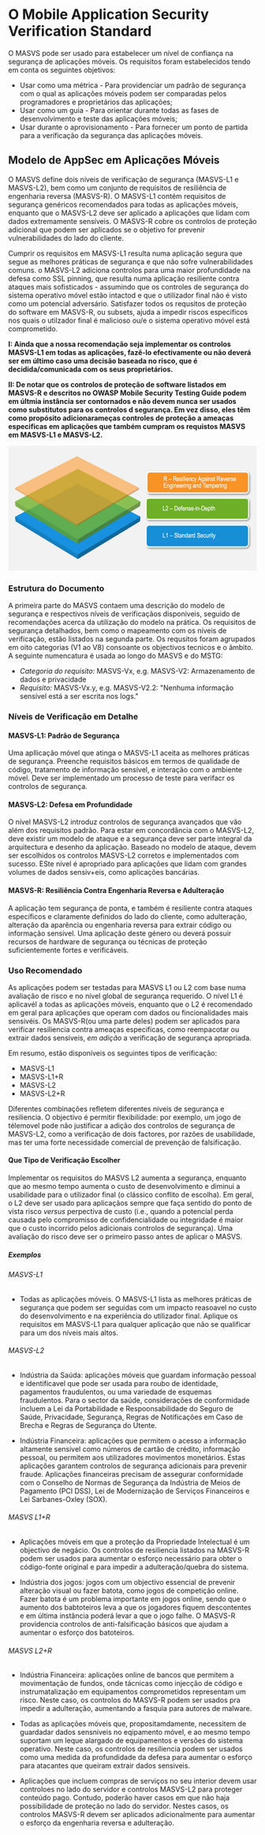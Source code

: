 # O Mobile Application Security Verification Standard

O MASVS pode ser usado para estabelecer um nível de confiança na segurança de aplicações móveis. Os requisitos foram estabelecidos tendo em conta os seguintes objetivos:

- Usar como uma métrica - Para providenciar um padrão de segurança com o qual as aplicações móveis podem ser comparadas pelos programadores e proprietários das aplicações;
- Usar como um guia - Para orientar durante todas as fases de desenvolvimento e teste das aplicações móveis;
- Usar durante o aprovisionamento - Para fornecer um ponto de partida para a verificação da segurança das aplicações móveis.

## Modelo de AppSec em Aplicações Móveis

O MASVS define dois níveis de verificação de segurança (MASVS-L1 e MASVS-L2), bem como um conjunto de requisitos de resiliência de engenharia reversa (MASVS-R). O MASVS-L1 contém requisitos de segurança genéricos recomendados para todas as aplicações móveis, enquanto que o MASVS-L2 deve ser aplicado a aplicações que lidam com dados extremamente sensíveis. O MASVS-R cobre os controlos de proteção adicional que podem ser aplicados se o objetivo for prevenir vulnerabilidades do lado do cliente.

Cumprir os requisitos em MASVS-L1 resulta numa aplicação segura que segue as melhores práticas de segurança e que não sofre vulnerabilidades comuns. o MASVS-L2 adiciona controlos para uma maior profundidade na defesa como SSL pinning, que resulta numa aplicação resiliente contra ataques mais sofisticados - assumindo que os controles de segurança do sistema operativo móvel estão intactod e que o utilizador final não é visto como um potencial adversário. Satisfazer todos os requsitos de proteção do software em MASVS-R, ou subsets, ajuda a impedir riscos especificos nos quais o utilzador final é malicioso ou/e o sistema operativo móvel está comprometido.

**I: Ainda que a nossa recomendação seja implementar os controlos MASVS-L1 em todas as aplicações, fazê-lo efectivamente ou não deverá ser em último caso uma decisão baseada no risco, que é decidida/comunicada com os seus proprietários.**

**II: De notar que os controlos de proteção de software listados em MASVS-R e descritos no OWASP Mobile Security Testing Guide podem em últmia instância ser contornados e não devem nunca ser usados como substitutos para os controlos d segurança. Em vez disso, eles têm como propósito adicionarameças controles de proteção a ameaças especificas em aplicações que também cumpram os requistos MASVS em MASVS-L1 e MASVS-L2.**

<img src="images/masvs-levels-new.jpg" title="Níveis de Verificações" width="600px" height="253px" />

### Estrutura do Documento

A primeira parte do MASVS contaem uma descrição do modelo de segurança e respectivos níveis de verificaçãos disponiveis, seguido de recomendações acerca da utilização do modelo na prática.  Os requisitos de segurança detalhados, bem como o mapeamento com os níveis de verificação, estão listados na segunda parte. Os requsitos foram agrupados em oito categorias (V1 ao V8) consoante os objectivos tecnicos e o âmbito. A seguinte numencatura é usada ao longo do MASVS e do MSTG:

- *Categoria do requisito:* MASVS-Vx, e.g. MASVS-V2: Armazenamento de dados e privacidade
- *Requisito:* MASVS-Vx.y, e.g. MASVS-V2.2: "Nenhuma informação sensível está a ser escrita nos logs."  

### Níveis de Verificação em Detalhe

#### MASVS-L1: Padrão de Segurança

Uma apllicação móvel que atinga o MASVS-L1 aceita as melhores práticas de segurança. Preenche requisitos básicos em termos de qualidade de código, tratamento de informação sensível, e interação com o ambiente móvel. Deve ser implementado um processo de teste para verifacr os controlos de segurança.

#### MASVS-L2: Defesa em Profundidade

O nível MASVS-L2 introduz controlos de segurança avançados que vão além dos requisitos padrão. Para estar em concordância com o MASVS-L2, deve existir um modelo de ataque e a segurança deve ser parte integral da arquitectura e desenho da aplicação. Baseado no modelo de ataque, devem ser escolhidos os controlos MASVS-L2 corretos e implementados com sucesso. ESte nível é apropriado para aplicações que lidam com grandes volumes de dados sensiv+eis, como aplicações bancárias.

#### MASVS-R: Resiliência Contra Engenharia Reversa e Adulteração

A aplicação tem segurança de ponta, e também é resiliente contra ataques específicos e claramente definidos do lado do cliente, como adulteração, alteração da aparência ou engenharia reversa para extrair código ou informação sensivel. Uma aplicação deste género ou deverá possuir recursos de hardware de segurança ou técnicas de proteção suficientemente fortes e verificáveis.

### Uso Recomendado

As aplicações podem ser testadas para MASVS L1 ou L2 com base numa avaliação de risco e no nível global de segurança requerido. O nível L1 é aplicavél a todas as aplicações móveis, enquanto que o L2 é recomendado em geral para aplicações que operam com dados ou fincionalidades mais sensivéis. Os MASVS-R(ou uma parte deles) podem ser aplicados para verificar resiliencia contra ameaças especificas, como reempacotar ou extrair dados sensiveis, *em adição* a verificação de segurança apropriada.

Em resumo, estão disponíveis os seguintes tipos de verificação:

- MASVS-L1
- MASVS-L1+R
- MASVS-L2
- MASVS-L2+R

Diferentes combinações refletem diferentes níveis de segurança e resiliencia. O objectivo é permitir flexibilidade: por exemplo, um jogo de télemovel pode não justificar a adição dos controlos de segurança de MASVS-L2, como a verificação de dois factores, por razões de usabilidade, mas ter uma forte necessidade comercial de prevenção de falsificação.

#### Que Tipo de Verificação Escolher

Implementar os requisitos do MASVS L2 aumenta a segurança, enquanto que ao mesmo tempo aumenta o custo de desenvolvimento e diminui a usabilidade para o utilizador final (o clássico conflito de escolha). Em geral, o L2 deve ser usado para aplicaçãos sempre que faça sentido do ponto de vista risco *versus* perpectiva de custo (i.e., quando a potencial perda causada pelo compromisso de confidencialidade ou integridade é maior que o custo incorrido pelos adicionais controlos de segurança). Uma avaliação do risco deve ser o primeiro passo antes de aplicar o MASVS.

##### Exemplos

###### MASVS-L1

- Todas as aplicações móveis. O MASVS-L1 lista as melhores práticas de segurança que podem ser seguidas com um impacto reasoavel no custo do desenvolvimento e na experiência do utilizador final. Aplique os requisitos em MASVS-L1 para qualquer aplicação que não se qualificar para um dos níveis mais altos.

<!-- \pagebreak -->

###### MASVS-L2

- Indústria da Saúda: aplicações móveis que guardam informação pessoal e identificavel que pode ser usada para roubo de identidade, pagamentos fraudulentos, ou uma variedade de esquemas fraudulentos. Para o sector da saúde, considerações de conformidade incluem a Lei da Portabilidade e Respoonsabilidade do Seguro de Saúde, Privacidade, Segurança, Regras de Notificações em Caso de Brecha e Regras de Segurança do Utente.

- Indústria Financeira: aplicações que permitem o acesso a informação altamente sensivel como números de cartão de crédito, informação pessoal, ou permitem aos utilizadores movimentos monetários. Estas aplicações garantem controlos de segurança adicionais para prevenir fraude. Aplicações financeiras precisam de assegurar conformidade com o Conselho de Normas de Segurança da Indústria de Meios de Pagamento (PCI DSS), Lei de Modernização de Serviços Financeiros e Lei Sarbanes-Oxley (SOX).

###### MASVS L1+R

- Aplicações móveis em que a proteção da Propriedade Intelectual é um objectivo de negácio. Os controlos de resiliencia listados na MASVS-R podem ser usados para aumentar o esforço necessário para obter o código-fonte original e para impedir a adulteração/quebra do sistema.

- Indústria dos jogos: jogos com um objectivo essencial de prevenir alteração visual ou fazer batota, como jogos de competição online. Fazer batota é um problema importante em jogos online, sendo que o aumento dos babtoteiros leva a que os jogadores fiquem descontentes e em última instância poderá levar a que o jogo falhe. O MASVS-R providencia controlos de anti-falsificação básicos que ajudam a aumentar o esforço dos batoteiros.

###### MASVS L2+R

- Indústria Financeira: aplicações online de bancos que permitem a movimentação de fundos, onde tácnicas como injecção de código e instrumatalização em equipamentos comprometidos representam um risco. Neste caso, os controlos do MASVS-R podem ser usados pra impedir a adulteração, aumentando a fasquia para autores de malware.

- Todas as aplicações móveis que, propositamdamente, necessitem de guardadar dados sensniveis no eqipamento móvel, e ao mesmo tempo suportam um leque alargado de equipamentos e versões do sistema operativo. Neste caso, os controlos de resiliencia podem ser usados como uma medida da profundidade da defesa para aumentar o esforço para atacantes que queiram extrair dados sensiveis.

- Aplicações que incluem compras de serviços no seu interior devem usar controloes no lado do servidor e controlos MASVS-L2 para proteger conteúdo pago. Contudo, poderão haver casos em que não haja possibilidade de proteção no lado do servidor. Nestes casos, os controlos MASVS-R devem ser aplicados adicionalmente para aumentar o esforço da engenharia reversa e adulteração.
